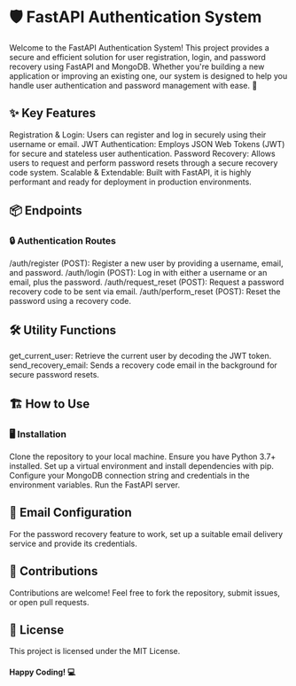 # 🛡️ FastAPI Authentication System
Welcome to the FastAPI Authentication System! This project provides a secure and efficient solution for user registration, login, and password recovery using FastAPI and MongoDB. Whether you're building a new application or improving an existing one, our system is designed to help you handle user authentication and password management with ease. 🚀

## ✨ Key Features
Registration & Login: Users can register and log in securely using their username or email.
JWT Authentication: Employs JSON Web Tokens (JWT) for secure and stateless user authentication.
Password Recovery: Allows users to request and perform password resets through a secure recovery code system.
Scalable & Extendable: Built with FastAPI, it is highly performant and ready for deployment in production environments.
## 📦 Endpoints
### 🔒 Authentication Routes
/auth/register (POST): Register a new user by providing a username, email, and password.
/auth/login (POST): Log in with either a username or an email, plus the password.
/auth/request_reset (POST): Request a password recovery code to be sent via email.
/auth/perform_reset (POST): Reset the password using a recovery code.
## 🛠️ Utility Functions
get_current_user: Retrieve the current user by decoding the JWT token.
send_recovery_email: Sends a recovery code email in the background for secure password resets.
## 🏗️ How to Use
### 🖥️ Installation
Clone the repository to your local machine.
Ensure you have Python 3.7+ installed.
Set up a virtual environment and install dependencies with pip.
Configure your MongoDB connection string and credentials in the environment variables.
Run the FastAPI server.
## 📧 Email Configuration
For the password recovery feature to work, set up a suitable email delivery service and provide its credentials.

## 🤝 Contributions
Contributions are welcome! Feel free to fork the repository, submit issues, or open pull requests.

## 📝 License
This project is licensed under the MIT License.

#### Happy Coding! 💻





